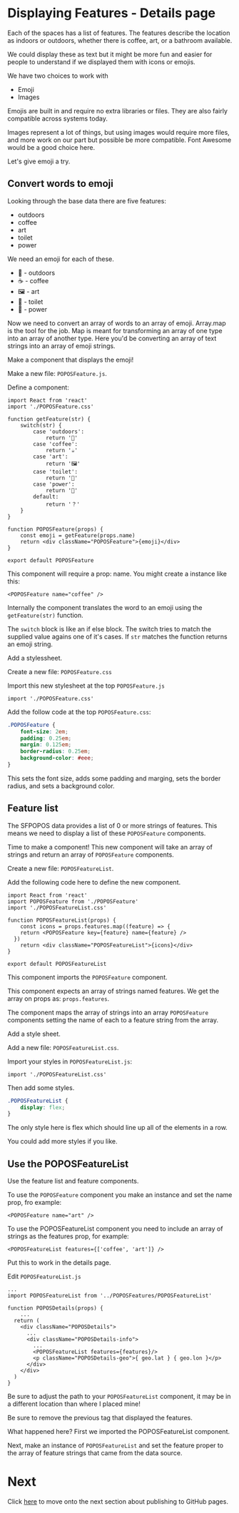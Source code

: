 # Displaying Features - Details page

Each of the spaces has a list of features. The features describe the location as indoors or outdoors, whether there is coffee, art, or a bathroom available.

We could display these as text but it might be more fun and easier for people to understand if we displayed them with icons or emojis.

We have two choices to work with

- Emoji
- Images

Emojis are built in and require no extra libraries or files. They are also fairly compatible across systems today.

Images represent a lot of things, but using images would require more files, and more work on our part but possible be more compatible. Font Awesome would be a good choice here.

Let's give emoji a try.

## Convert words to emoji

Looking through the base data there are five features:

- outdoors
- coffee
- art
- toilet
- power

We need an emoji for each of these.

- 🌲 - outdoors
- ☕️ - coffee
- 🖼 - art
- 🚽 - toilet
- 🔌 - power

Now we need to convert an array of words to an array of emoji. Array.map is the tool for the job. Map is meant for transforming an array of one type into an array of another type. Here you'd be converting an array of text strings into an array of emoji strings.

Make a component that displays the emoji!

Make a new file: `POPOSFeature.js`.

Define a component:

```JS
import React from 'react'
import './POPOSFeature.css'

function getFeature(str) {
	switch(str) {
		case 'outdoors':
			return '🌲'
		case 'coffee':
			return '☕️'
		case 'art':
			return '🖼'
		case 'toilet':
			return '🚽'
		case 'power':
			return '🔌'
		default:
			return '？'
	}
}

function POPOSFeature(props) {
	const emoji = getFeature(props.name)
	return <div className="POPOSFeature">{emoji}</div>
}

export default POPOSFeature
```

This component will require a prop: name. You might create a instance like this:

```JS
<POPOSFeature name="coffee" />
```

Internally the component translates the word to an emoji using the `getFeature(str)` function.

The `switch` block is like an if else block. The switch tries to match the supplied value agains one of it's cases. If `str` matches the function returns an emoji string.

Add a stylessheet.

Create a new file: `POPOSFeature.css`

Import this new stylesheet at the top `POPOSFeature.js`

```JS
import './POPOSFeature.css'
```

Add the follow code at the top `POPOSFeature.css`:

```CSS
.POPOSFeature {
	font-size: 2em;
	padding: 0.25em;
	margin: 0.125em;
	border-radius: 0.25em;
	background-color: #eee;
}
```

This sets the font size, adds some padding and marging, sets the border radius, and sets a background color.

## Feature list

The SFPOPOS data provides a list of 0 or more strings of features. This means we need to display a list of these `POPOSFeature` components.

Time to make a component! This new component will take an array of strings and return an array of `POPOSFeature` components.

Create a new file: `POPOSFeatureList`.

Add the following code here to define the new component.

```JS
import React from 'react'
import POPOSFeature from './POPOSFeature'
import './POPOSFeatureList.css'

function POPOSFeatureList(props) {
	const icons = props.features.map((feature) => {
    return <POPOSFeature key={feature} name={feature} />
  })
	return <div className="POPOSFeatureList">{icons}</div>
}

export default POPOSFeatureList
```

This component imports the `POPOSFeature` component.

This component expects an array of strings named features. We get the array on props as: `props.features`.

The component maps the array of strings into an array `POPOSFeature` components setting the name of each to a feature string from the array.

Add a style sheet.

Add a new file: `POPOSFeatureList.css`.

Import your styles in `POPOSFeatureList.js`:

```JS
import './POPOSFeatureList.css'
```

Then add some styles.

```CSS
.POPOSFeatureList {
	display: flex;
}
```

The only style here is flex which should line up all of the elements in a row.

You could add more styles if you like.

## Use the POPOSFeatureList

Use the feature list and feature components.

To use the `POPOSFeature` component you make an instance and set the name prop, fro example:

```JS
<POPOSFeature name="art" />
```

To use the POPOSFeatureList component you need to include an array of strings as the features prop, for example:

```JS
<POPOSFeatureList features={['coffee', 'art']} />
```

Put this to work in the details page.

Edit `POPOSFeatureList.js`

```JS
...
import POPOSFeatureList from '../POPOSFeatures/POPOSFeatureList'

function POPOSDetails(props) {
	...
  return (
    <div className="POPOSDetails">
      ...
      <div className="POPOSDetails-info">
        ...
        <POPOSFeatureList features={features}/>
        <p className="POPOSDetails-geo">{ geo.lat } { geo.lon }</p>
      </div>
    </div>
  )
}
```

Be sure to adjust the path to your `POPOSFeatureList` component, it may be in a different location than where I placed mine!

Be sure to remove the previous tag that displayed the features.

What happened here? First we imported the POPOSFeatureList component.

Next, make an instance of `POPOSFeatureList` and set the feature proper to the array of feature strings that came from the data source.

# Next

Click [here](../P13-Publish-to-GitHub-Pages/) to move onto the next section about publishing to GitHub pages.
